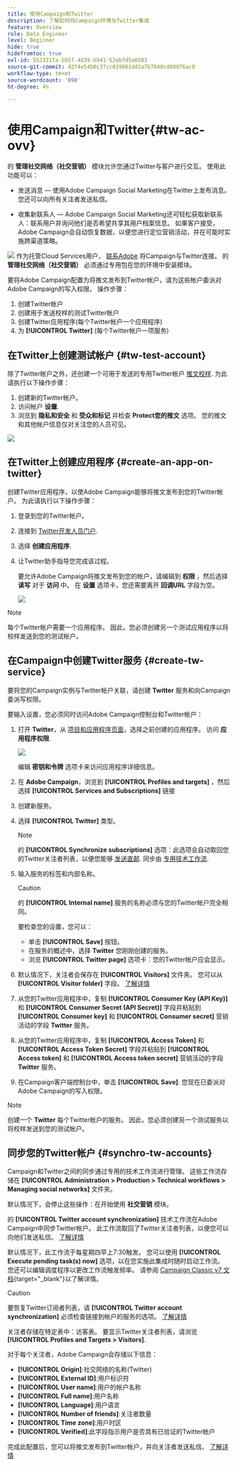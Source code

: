 ```yaml
---
title: 使用Campaign和Twitter
description: 了解如何将Campaign环境与Twitter集成
feature: Overview
role: Data Engineer
level: Beginner
hide: true
hidefromtoc: true
exl-id: 5523217a-b95f-4639-b941-52eb7d5a0203
source-git-commit: d2f4e54b0c37cc019061dd3a7b7048cd80876ac0
workflow-type: tm+mt
source-wordcount: '898'
ht-degree: 4%

---
```


# 使用Campaign和Twitter{#tw-ac-ovv}

的 **管理社交网络（社交营销）** 模块允许您通过Twitter与客户进行交互。 使用此功能可以：

* 发送消息 — 使用Adobe Campaign Social Marketing在Twitter上发布消息。 您还可以向所有关注者发送私信。

* 收集新联系人 — Adobe Campaign Social Marketing还可轻松获取新联系人：联系用户并询问他们是否希望共享其用户档案信息。 如果客户接受，Adobe Campaign会自动恢复数据，以便您进行定位营销活动，并在可能时实施跨渠道策略。

![](../assets/do-not-localize/speech.png)  作为托管Cloud Services用户， [联系Adobe](../start/campaign-faq.md#support) 将Campaign与Twitter连接。 的  **管理社交网络（社交营销）** 必须通过专用包在您的环境中安装模块。


要将Adobe Campaign配置为将推文发布到Twitter帐户，请为这些帐户委派对Adobe Campaign的写入权限。 操作步骤：

1. 创建Twitter帐户
1. 创建用于发送校样的测试Twitter帐户
1. 创建Twitter应用程序(每个Twitter帐户一个应用程序)
1. 为 **[!UICONTROL Twitter]** (每个Twitter帐户一项服务)

## 在Twitter上创建测试帐户 {#tw-test-account}

除了Twitter帐户之外，还创建一个可用于发送的专用Twitter帐户 [推文校样](../send/twitter.md#send-tw-proofs). 为此请执行以下操作步骤：

1. 创建新的Twitter帐户。
1. 访问帐户  **设置**.
1. 浏览到 **隐私和安全** 和 **受众和标记** 并检查 **Protect您的推文** 选项。 您的推文和其他帐户信息仅对关注您的人员可见。

![](assets/social_tw_test_page.png)

## 在Twitter上创建应用程序 {#create-an-app-on-twitter}

创建Twitter应用程序，以使Adobe Campaign能够将推文发布到您的Twitter帐户。  为此请执行以下操作步骤：

1. 登录到您的Twitter帐户。
1. 连接到 [Twitter开发人员门户](https://developer.twitter.com/en/apps).
1. 选择 **创建应用程序**.
1. 让Twitter助手指导您完成该过程。

   要允许Adobe Campaign将推文发布到您的帐户，请编辑到 **权限** ，然后选择 **读写** 对于 **访问** 中。 在 **设置** 选项卡，您还需要离开 **回调URL** 字段为空。

   ![](assets/social_tw_app.png)

>[!NOTE]
>
>每个Twitter帐户需要一个应用程序。 因此，您必须创建另一个测试应用程序以将校样发送到您的测试帐户。

## 在Campaign中创建Twitter服务 {#create-tw-service}

要将您的Campaign实例与Twitter帐户关联，请创建 **Twitter** 服务和向Campaign委派写权限。

要输入设置，您必须同时访问Adobe Campaign控制台和Twitter帐户：

1. 打开 **Twitter**，从 [项目和应用程序页面](https://developer.twitter.com/en/portal/projects-and-apps)，选择之前创建的应用程序。 访问 **应用程序权限**.

   ![](assets/social_tw_service.png)

   编辑 **密钥和令牌** 选项卡来访问应用程序详细信息。

1. 在 **Adobe Campaign**，浏览到 **[!UICONTROL Profiles and targets]** ，然后选择 **[!UICONTROL Services and Subscriptions]** 链接
1. 创建新服务。
1. 选择 **[!UICONTROL Twitter]** 类型。

   >[!NOTE]
   >
   >的 **[!UICONTROL Synchronize subscriptions]** 选项：此选项会自动取回您的Twitter关注者列表，以便您能够 [发送直邮](../send/twitter.md#direct-tw-messages). 同步由 [专用技术工作流](#synchro-tw-accounts).

1. 输入服务的标签和内部名称。

   >[!CAUTION]
   >
   >的 **[!UICONTROL Internal name]** 服务的名称必须与您的Twitter帐户完全相同。

   要检查您的设置，您可以：

   * 单击 **[!UICONTROL Save]** 按钮。
   * 在服务的概述中，选择 **Twitter** 您刚刚创建的服务。
   * 浏览 **[!UICONTROL Twitter page]** 选项卡：您的Twitter帐户应会显示。

1. 默认情况下，关注者会保存在 **[!UICONTROL Visitors]** 文件夹。 您可以从 **[!UICONTROL Visitor folder]** 字段。 [了解详情](../send/twitter.md#direct-tw-messages)

1. 从您的Twitter应用程序中，复制 **[!UICONTROL Consumer Key (API Key)]** 和 **[!UICONTROL Consumer Secret (API Secret)]** 字段并粘贴到 **[!UICONTROL Consumer key]** 和 **[!UICONTROL Consumer secret]** 营销活动的字段 **Twitter** 服务。

1. 从您的Twitter应用程序中，复制 **[!UICONTROL Access Token]** 和 **[!UICONTROL Access Token Secret]** 字段并粘贴到 **[!UICONTROL Access token]** 和 **[!UICONTROL Access token secret]** 营销活动的字段 **Twitter** 服务。

1. 在Campaign客户端控制台中，单击 **[!UICONTROL Save]**. 您现在已委派对Adobe Campaign的写入权限。


>[!NOTE]
>
>创建一个 **Twitter** 每个Twitter帐户的服务。 因此，您必须创建另一个测试服务以将校样发送到您的测试帐户。

## 同步您的Twitter帐户 {#synchro-tw-accounts}

Campaign和Twitter之间的同步通过专用的技术工作流进行管理。 这些工作流存储在 **[!UICONTROL Administration > Production > Technical workflows > Managing social networks]** 文件夹。

默认情况下，会停止这些操作：在开始使用 **社交营销** 模块。

的 **[!UICONTROL Twitter account synchronization]** 技术工作流在Adobe Campaign中同步Twitter帐户。 此工作流取回了Twitter关注者列表，以便您可以向他们发送私信。 [了解详情](../send/twitter.md#direct-tw-messages)

默认情况下，此工作流于每星期四早上7:30触发。 您可以使用 **[!UICONTROL Execute pending task(s) now]** 选项，以在您实施此集成时随时启动工作流。  您还可以编辑调度程序以更改工作流触发频率。 请参阅 [Campaign Classic v7 文档](https://experienceleague.adobe.com/docs/campaign-classic/using/automating-with-workflows/flow-control-activities/scheduler.html){target=&quot;_blank&quot;}以了解详情。

>[!CAUTION]
>
>要恢复Twitter订阅者列表，请 **[!UICONTROL Twitter account synchronization]** 必须检查链接到帐户的服务的选项。 [了解详情](#create-tw-service)

关注者存储在特定表中：访客表。 要显示Twitter关注者列表，请浏览 **[!UICONTROL Profiles and Targets > Visitors]**.

对于每个关注者，Adobe Campaign会存储以下信息：

* **[!UICONTROL Origin]**:社交网络的名称(Twitter)
* **[!UICONTROL External ID]**:用户标识符
* **[!UICONTROL User name]**:用户的帐户名称
* **[!UICONTROL Full name]**:用户名称
* **[!UICONTROL Language]**:用户语言
* **[!UICONTROL Number of friends]**:关注者数量
* **[!UICONTROL Time zone]**:用户时区
* **[!UICONTROL Verified]**:此字段指示用户是否具有已验证的Twitter帐户

完成此配置后，您可以将推文发布到Twitter帐户，并向关注者发送私信。 [了解详情](../send/twitter.md)
